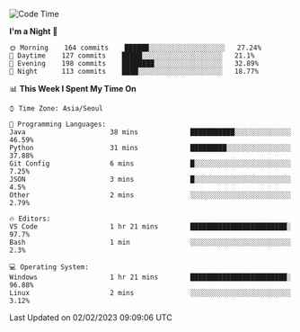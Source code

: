 <!--START_SECTION:waka-->
![Code Time](http://img.shields.io/badge/Code%20Time-1%2C509%20hrs%2058%20mins-blue)

**I'm a Night 🦉** 

```text
🌞 Morning    164 commits    ██████░░░░░░░░░░░░░░░░░░░   27.24% 
🌆 Daytime    127 commits    █████░░░░░░░░░░░░░░░░░░░░   21.1% 
🌃 Evening    198 commits    ████████░░░░░░░░░░░░░░░░░   32.89% 
🌙 Night      113 commits    ████░░░░░░░░░░░░░░░░░░░░░   18.77%

```


📊 **This Week I Spent My Time On** 

```text
⌚︎ Time Zone: Asia/Seoul

💬 Programming Languages: 
Java                     38 mins             ███████████░░░░░░░░░░░░░░   46.59% 
Python                   31 mins             █████████░░░░░░░░░░░░░░░░   37.88% 
Git Config               6 mins              █░░░░░░░░░░░░░░░░░░░░░░░░   7.25% 
JSON                     3 mins              █░░░░░░░░░░░░░░░░░░░░░░░░   4.5% 
Other                    2 mins              ░░░░░░░░░░░░░░░░░░░░░░░░░   2.79%

🔥 Editors: 
VS Code                  1 hr 21 mins        ████████████████████████░   97.7% 
Bash                     1 min               ░░░░░░░░░░░░░░░░░░░░░░░░░   2.3%

💻 Operating System: 
Windows                  1 hr 21 mins        ████████████████████████░   96.88% 
Linux                    2 mins              ░░░░░░░░░░░░░░░░░░░░░░░░░   3.12%

```


 Last Updated on 02/02/2023 09:09:06 UTC
<!--END_SECTION:waka-->
